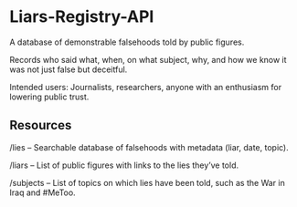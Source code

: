 # Liars-Registry-API
A database of demonstrable falsehoods told by public figures.

Records who said what, when, on what subject, why, and how we know it was not just false but deceitful.

Intended users: Journalists, researchers, anyone with an enthusiasm for lowering public trust.

## Resources

/lies  –  Searchable database of falsehoods with metadata (liar, date, topic).

/liars   –  List of public figures with links to the lies they’ve told. 

/subjects –  List of topics on which lies have been told, such as the War in Iraq and #MeToo. 



